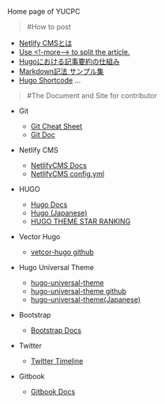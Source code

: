 Home page of YUCPC

>#How to post
- [Netlify CMSとは](https://lab.sonicmoov.com/web-service/netlify-cms/)
- [Use <!-more--> to split the article.](https://gohugo.io/content-management/summaries/)  
- [Hugoにおける記事要約の仕組み](https://qiita.com/DQNEO/items/4cc651aa1c2d0ced9fae)
- [Markdown記法 サンプル集](https://qiita.com/tbpgr/items/989c6badefff69377da7)
- [Hugo Shortcode](https://gohugo.io/content-management/shortcodes/)
...  


>#The Document and Site for contributor
- Git   
    - [Git Cheat Sheet](https://github.github.com/training-kit/downloads/github-git-cheat-sheet.pdf)  
    - [Git Doc](https://git-scm.com/book/en/v2)

- Netlify CMS
   - [NetlifyCMS Docs](https://www.netlifycms.org/docs/)  
   - [NetlifyCMS config.yml](https://www.ravness.com/2019/05/netlifycms/)  
    
- HUGO
   - [Hugo Docs](https://gohugo.io/documentation/)  
   - [Hugo (Japanese)](http://staff.feedtailor.jp/categories/hugo/)
   - [HUGO THEME STAR RANKING](https://hugo-theme-ranking.oika.me/)

- Vector Hugo
   - [vetcor-hugo github](https://github.com/netlify-templates/victor-hugo)
    
- Hugo Universal Theme
   - [hugo-universal-theme](https://themes.gohugo.io/hugo-universal-theme/)
   - [hugo-universal-theme github](https://github.com/devcows/hugo-universal-theme)
   - [hugo-universal-theme(Japanese)](https://harada-kogyo.jp/2017/05/15/hugo-universal-theme-ja/)
    
- Bootstrap
   - [Bootstrap Docs](https://getbootstrap.com/docs/4.4/getting-started/introduction/)
    
- Twitter
   - [Twitter Timeline](https://publish.twitter.com/#)
    
- Gitbook
   - [Gitbook Docs](https://docs.gitbook.com/)
